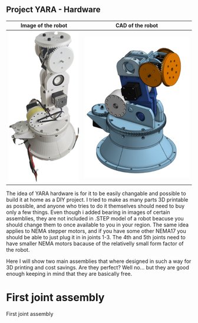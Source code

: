 ## Project YARA - Hardware
Image of the robot             |  CAD of the robot
:-------------------------:|:-------------------------:
![alt text](https://github.com/aSrki/YARA-Hardware/blob/main/YARA.png?raw=true) | ![alt text](https://github.com/aSrki/YARA-Hardware/blob/main/RobotAssembly.png?raw=true)


The idea of YARA hardware is for it to be easily changable and possible to build it at home as a DIY project. 
I tried to make as many parts 3D printable as possible, and anyone who tries to do it themselves should need to buy only a few things. 
Even though i added bearing in images of certain assemblies, they are not included in .STEP model of a robot beacuse you should change
them to once available to you in your region. The same idea applies to NEMA stepper motors, and if you have some other NEMA17 you should be able to just plug it in in joints 1-3.
The 4th and 5th joints need to have smaller NEMA motors bacause of the relativelly small form factor of the robot.

Here I will show two main assemblies that where designed in such a way for 3D printing and cost savings. Are they perfect? Well no... but they are good enough keeping in mind that they are basically free.

# First joint assembly
First joint assembly 
